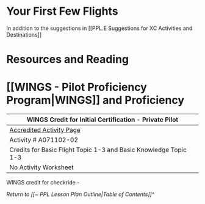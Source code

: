 # Your First Few Flights
In addition to the suggestions in [[PPL.E Suggestions for XC Activities and Destinations]]

# Resources and Reading

# [[WINGS - Pilot Proficiency Program|WINGS]] and Proficiency
| WINGS Credit for Initial Certification - Private Pilot                                                                                                                            |
| ------------------------------------------------------------------------------------------------------------------------------- |
| [Accredited Activity Page](https://www.faasafety.gov/WINGS/pub/accreditedactivities/accreditedActivityViewer.aspx?aaid=%201112) |
| Activity # A071102-02                                                                                                           | 
| Credits for Basic Flight Topic 1-3 and Basic Knowledge Topic 1-3                                                                                               |
| No Activity Worksheet                                                                                                           |

WINGS credit for checkride - 

*Return to [[~ PPL Lesson Plan Outline|Table of Contents]]^*